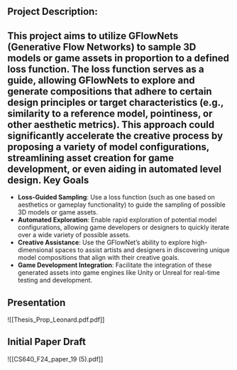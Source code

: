 Project Description:
---
This project aims to utilize GFlowNets (Generative Flow Networks) to sample 3D models or game assets in proportion to a defined loss function. The loss function serves as a guide, allowing GFlowNets to explore and generate compositions that adhere to certain design principles or target characteristics (e.g., similarity to a reference model, pointiness, or other aesthetic metrics). This approach could significantly accelerate the creative process by proposing a variety of model configurations, streamlining asset creation for game development, or even aiding in automated level design.
Key Goals
---
- **Loss-Guided Sampling**: Use a loss function (such as one based on aesthetics or gameplay functionality) to guide the sampling of possible 3D models or game assets.
- **Automated Exploration**: Enable rapid exploration of potential model configurations, allowing game developers or designers to quickly iterate over a wide variety of possible assets.
- **Creative Assistance**: Use the GFlowNet’s ability to explore high-dimensional spaces to assist artists and designers in discovering unique model compositions that align with their creative goals.
- **Game Development Integration**: Facilitate the integration of these generated assets into game engines like Unity or Unreal for real-time testing and development.

Presentation
---
![[Thesis_Prop_Leonard.pdf.pdf]]

Initial Paper Draft
---
![[CS640_F24_paper_19 (5).pdf]]
